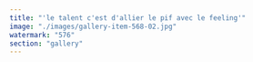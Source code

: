 ```yaml
---
title: "'le talent c'est d'allier le pif avec le feeling'"
image: "./images/gallery-item-568-02.jpg"
watermark: "576"
section: "gallery"
---
```

